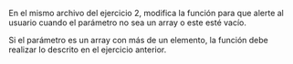 En el mismo archivo del ejercicio 2, modifica la función para que alerte al usuario cuando el parámetro no sea un array o este esté vacío.


Si el parámetro es un array con más de un elemento, la función debe realizar lo descrito en el ejercicio anterior.
